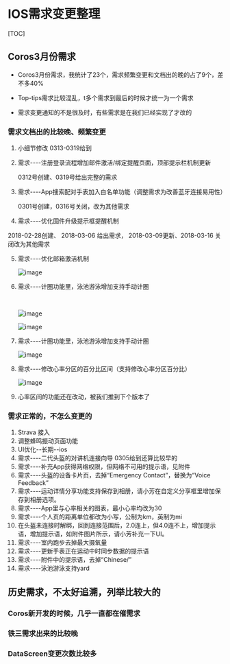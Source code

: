 # IOS需求变更整理

[TOC]

## Coros3月份需求

- Coros3月份需求，我统计了23个，需求频繁变更和文档出的晚的占了9个，差不多40%


- Top-tips需求比较混乱，t多个需求到最后的时候才统一为一个需求
- 需求变更通知的不是很及时，有些需求是在我们已经实现了才改的

### 需求文档出的比较晚、频繁变更

1. 小细节修改 0313-0319给到

2. 需求----注册登录流程增加邮件激活/绑定提醒页面，顶部提示栏机制更新

   0312号创建、0319号给出完整的需求

3. 需求----App搜索配对手表加入白名单功能（调整需求为改善蓝牙连接易用性）

   0301号创建，0316号关闭，改为其他需求

4.  需求----优化固件升级提示框提醒机制

   2018-02-28创建、 2018-03-06 给出需求， 2018-03-09更新、2018-03-16 关闭改为其他需求

5. 需求----优化邮箱激活机制 

   ![image](https://yf-weloop-download.oss-cn-qingdao.aliyuncs.com/Uploads/1521947640311.png)

6. 需求----计圈功能里，泳池游泳增加支持手动计圈

   ​

   ![image](https://yf-weloop-download.oss-cn-qingdao.aliyuncs.com/Uploads/1521945468887.png) 

   ![image](https://yf-weloop-download.oss-cn-qingdao.aliyuncs.com/Uploads/1521945449167.png)

7. 需求----计圈功能里，泳池游泳增加支持手动计圈 

   ![image](https://yf-weloop-download.oss-cn-qingdao.aliyuncs.com/Uploads/1521945877285.png)

8. 需求----修改心率分区的百分比区间（支持修改心率分区百分比）

   ![image](https://yf-weloop-download.oss-cn-qingdao.aliyuncs.com/Uploads/1521945975289.png)

9. 心率区间的功能还在改动，被我们推到下个版本了

### 需求正常的，不怎么变更的

1. Strava 接入
2. 调整蜂鸣振动页面功能
3. UI优化--长期--ios
4. 需求----二代头盔的对讲机连接向导 0305给到还算比较早的
5. 需求----补充App获得网络权限，但网络不可用的提示语，见附件
6. 需求----头盔的设备卡片页，去掉“Emergency Contact”，替换为“Voice Feedback”
7. 需求----运动详情分享功能支持保存到相册，请小芳在自定义分享框里增加保存到相册选项。
8. 需求----App里与心率相关的图表，最小心率均改为30
9. 需求----个人页的距离单位都改为小写，公制为km，英制为mi
10. 在头盔未连接时解绑，回到连接范围后，2.0连上，但4.0连不上，增加提示语，增加提示语，如附件图片所示，请小芳补充一下UI。
11. 需求----室内跑步去掉最大摄氧量
12. 需求----更新手表正在运动中时同步数据的提示语
13. 需求----附件中的提示语，去掉“Chinese/”
14. 需求----泳池游泳支持yard

## 历史需求，不太好追溯，列举比较大的

### Coros新开发的时候，几乎一直都在催需求

### 铁三需求出来的比较晚

### DataScreen变更次数比较多


